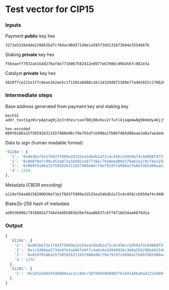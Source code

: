 # Test vector for CIP15

### Inputs

Payment **public** key hex
```
3273a5316e4de228863bd7cf8dac90d57149e1a595f3dd131073b84e35546676
```

Staking **private** key hex
```
f5beaeff7932a4164d270afde7716067582412e8977e67986cd9b456fc082e3a
```

Catalyst **private** key hex
```
4820f7ce221e177c8eae2b2ee5c1f1581a0d88ca5c14329d8f2389e77a465655c27662621bfb99cb9445bf8114cc2a630afd2dd53bc88c08c5f2aed8e9c7cb89
```

### Intermediate steps

Base address generated from payment key and staking key
```
bech32
addr_test1qz0srp4ptag9j2e3rdtesrsxe708j80uhxv2r7utl4jaqm4w8g984mdy46jj9e6wfl3kwk0u4qrcnfsn5k9yxe8kanhswx8e6k

hex-encoded
009f0186a15f50592b311b57980e06cf9e791dfcb998a1fb8bfd65d06eae3a0a7aeda4aea522e74e4fe36759fca80789a613a58a4364f6ecef
```

Data to sign (human readable format)
```javascript
'61284': {
  '1': '0x0036ef3e1f0d3f5989e2d155ea54bdb2a72c4c456ccb959af4c94868f473f5a0',
  '2': '0x86870efc99c453a873a16492ce87738ec79a0ebd064379a62e2c9cf4e119219e',
  '3': '0x009f0186a15f50592b311b57980e06cf9e791dfcb998a1fb8bfd65d06eae3a0a7aeda4aea522e74e4fe36759fca80789a613a58a4364f6ecef',
  '4': 1234,
},
```

Metadata (CBOR encoding)
```
a119ef64a40158200036ef3e1f0d3f5989e2d155ea54bdb2a72c4c456ccb959af4c94868f473f5a002582086870efc99c453a873a16492ce87738ec79a0ebd064379a62e2c9cf4e119219e035839009f0186a15f50592b311b57980e06cf9e791dfcb998a1fb8bfd65d06eae3a0a7aeda4aea522e74e4fe36759fca80789a613a58a4364f6ecef041904d2
```

Blake2b-256 hash of metadata
```
ad9536996c7910882e77d4e54465883b39ef4aa86837c8ff4f18d34ae6876d1a
```

### Output

```javascript
{
  '61284': {
    '1': '0x0036ef3e1f0d3f5989e2d155ea54bdb2a72c4c456ccb959af4c94868f473f5a0',
    '2': '0x1c5d88aa573da97e5a4667e0f7c4a9c6a3d848934c3b0a5b9296b401540f2aef',
    '3': '0x019f0186a15f50592b311b57980e06cf9e791dfcb998a1fb8bfd65d06ea3ba547223c9b7f4d6c545c70c0f2c1dbdf925ae98db761287aa5a85',
    '4': 1234
  },
  '61285': {
    '1': '0x1d1e5d6d35d6088aac2cc60cc58fb603860982fb1dd144bebad222448042845a3e33a1e43daef605ee42ddd68940780bd69960833c3831c013707f8d6ed8c10f'
  }
}
```
